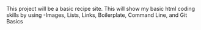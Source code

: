 This project will be a basic recipe site.
This will show my basic html coding skills by using
 -Images, Lists, Links, Boilerplate, Command Line, and Git Basics